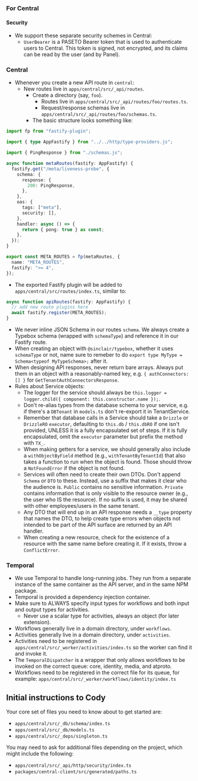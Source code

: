 ### For Central
#### Security
- We support these separate security schemes in Central:
  - `UserBearer` is a PASETO Bearer token that is used to authenticate users to Central. This token is signed, not encrypted, and its claims can be read by the user (and by Panel).

### Central
- Whenever you create a new API route in `central`:
  - New routes live in `apps/central/src/_api/routes`.
    - Create a directory (say, `foo`).
      - Routes live in `apps/central/src/_api/routes/foo/routes.ts`.
      - Request/response schemas live in `apps/central/src/_api/routes/foo/schemas.ts`.
    - The basic structure looks something like:

```ts
import fp from "fastify-plugin";

import { type AppFastify } from "../../http/type-providers.js";

import { PingResponse } from "./schemas.js";

async function metaRoutes(fastify: AppFastify) {
  fastify.get("/meta/liveness-probe", {
    schema: {
      response: {
        200: PingResponse,
      },
    },
    oas: {
      tags: ["meta"],
      security: [],
    },
    handler: async () => {
      return { pong: true } as const;
    },
  });
}

export const META_ROUTES = fp(metaRoutes, {
  name: "META_ROUTES",
  fastify: ">= 4",
});
```
  - The exported Fastify plugin will be added to `apps/central/src/routes/index.ts`, similar to:

```ts
async function apiRoutes(fastify: AppFastify) {
  // add new route plugins here
  await fastify.register(META_ROUTES);
}
```

  - We never inline JSON Schema in our routes `schema`. We always create a Typebox schema (wrapped with `schemaType`) and reference it in our Fastify route.
- When creating an object with `@sinclair/typebox`, whether it uses `schemaType` or not, name sure to remeber to do `export type MyType = Schema<typeof MyTypeSchema>;` after it.
- When designing API responses, never return bare arrays. Always put them in an object with a reasonably-named key, e.g. `{ authConnectors: [] }` for `GetTenantAuthConnectorsResponse`.
- Rules about Service objects:
  - The logger for the service should always be `this.logger = logger.child({ component: this.constructor.name });`.
  - Don't re-alias types from the database schema to your service, e.g. if there's a `DBTenant` in `models.ts` don't re-export it in TenantService.
  - Remember that database calls in a Service should take a `Drizzle` or `DrizzleRO` `executor`, defaulting to `this.db` / `this.dbRO` if one isn't provided, UNLESS it is a fully encapsulated set of steps. If it is fully encapsulated, omit the `executor` parameter but prefix the method with `TX_`.
  - When making getters for a service, we should generally also include a `withObjectByField` method (e.g., `withTenantByTenantId`) that also takes a function to run when the object is found. Those should throw a `NotFoundError` if the object is not found.
  - Services will often need to create their own DTOs. Don't append `Schema` or `DTO` to these. Instead, use a suffix that makes it clear who the audience is. `Public` contains no sensitive information. `Private` contains information that is only visible to the resource owner (e.g., the user who IS the resource). If no suffix is used, it may be shared with other employees/users in the same tenant.
  - Any DTO that will end up in an API response needs a `__type` property that names the DTO, to help create type errors when objects not intended to be part of the API surface are returned by an API handler.
  - When creating a new resource, check for the existence of a resource with the same name before creating it. If it exists, throw a `ConflictError`.

### Temporal
- We use Temporal to handle long-running jobs. They run from a separate instance of the same container as the API server, and in the same NPM package.
- Temporal is provided a dependency injection container.
- Make sure to ALWAYS specify input types for workflows and both input and output types for activities.
  - Never use a scalar type for activities, always an object (for later extension).
- Workflows generally live in a domain directory, under `workflows`.
- Activities generally live in a domain directory, under `activities`.
- Activities need to be registered in `apps/central/src/_worker/activities/index.ts` so the worker can find it and invoke it.
- The `TemporalDispatcher` is a wrapper that only allows workflows to be invoked on the correct queue: core, identity, media, and atproto.
- Workflows need to be registered in the correct file for its queue, for example: `apps/central/src/_worker/workflows/identity/index.ts`

## Initial instructions to Cody

Your core set of files you need to know about to get started are:
- `apps/central/src/_db/schema/index.ts`
- `apps/central/src/_db/models.ts`
- `apps/central/src/_deps/singleton.ts`

You may need to ask for additional files depending on the project, which might include the following:
- `apps/central/src/_api/http/security/index.ts`
- `packages/central-client/src/generated/paths.ts`
